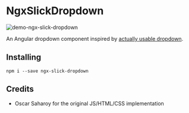 # NgxSlickDropdown


![demo-ngx-slick-dropdown](https://user-images.githubusercontent.com/1402918/114613383-df311600-9c68-11eb-86f1-5ada3c907015.gif)



An Angular dropdown component inspired by [actually usable dropdown](https://codepen.io/oscarsaharoy/pen/JjEbReo).


## Installing
`npm i --save ngx-slick-dropdown`


## Credits
*  Oscar Saharoy for the original JS/HTML/CSS implementation
